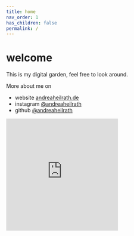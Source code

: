 ```yaml
---
title: home
nav_order: 1
has_children: false
permalink: /
---
```


# welcome

This is my digital garden, feel free to look around. 

More about me on
* website [andreaheilrath.de](https://andreaheilrath.de)
* instagram [@andreaheilrath](https://www.instagram.com/andreaheilrath/)
* github [@andreaheilrath](https://github.com/andreaheilrath)

<iframe src="https://preview.p5js.org/andreaheilrath/embed/MNoA9qN9n" frameborder="0" border="0" cellspacing="0"
        style="border-style: none;width: 300; height: 300"></iframe>

